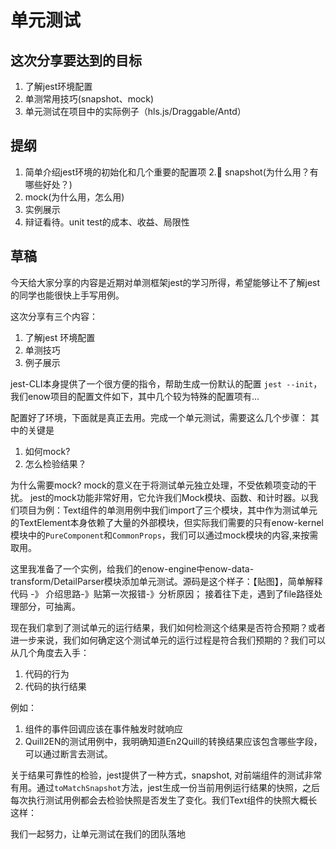 # 单元测试

## 这次分享要达到的目标

1. 了解jest环境配置
2. 单测常用技巧(snapshot、mock)
3. 单元测试在项目中的实际例子（hls.js/Draggable/Antd）

## 提纲

1. 简单介绍jest环境的初始化和几个重要的配置项
2. snapshot(为什么用？有哪些好处？)
3. mock(为什么用，怎么用)
4. 实例展示
5. 辩证看待。unit test的成本、收益、局限性

## 草稿

今天给大家分享的内容是近期对单测框架jest的学习所得，希望能够让不了解jest的同学也能很快上手写用例。

这次分享有三个内容：

1. 了解jest 环境配置
2. 单测技巧
3. 例子展示

jest-CLI本身提供了一个很方便的指令，帮助生成一份默认的配置 `jest --init`，我们enow项目的配置文件如下，其中几个较为特殊的配置项有...

配置好了环境，下面就是真正去用。完成一个单元测试，需要这么几个步骤：
其中的关键是

1. 如何mock?
2. 怎么检验结果？

为什么需要mock?
mock的意义在于将测试单元独立处理，不受依赖项变动的干扰。
jest的mock功能非常好用，它允许我们Mock模块、函数、和计时器。以我们项目为例：Text组件的单测用例中我们import了三个模块，其中作为测试单元的TextElement本身依赖了大量的外部模块，但实际我们需要的只有enow-kernel模块中的`PureComponent`和`CommonProps`，我们可以通过mock模块的内容,来按需取用。

这里我准备了一个实例，给我们的enow-engine中enow-data-transform/DetailParser模块添加单元测试。源码是这个样子：【贴图】，简单解释代码 -》 介绍思路-》贴第一次报错-》分析原因； 接着往下走，遇到了file路径处理部分，可抽离。

现在我们拿到了测试单元的运行结果，我们如何检测这个结果是否符合预期？或者进一步来说，我们如何确定这个测试单元的运行过程是符合我们预期的？我们可以从几个角度去入手：

1. 代码的行为
2. 代码的执行结果

例如：

1. 组件的事件回调应该在事件触发时就响应
2. Quill2EN的测试用例中，我明确知道En2Quill的转换结果应该包含哪些字段，可以通过断言去测试。

关于结果可靠性的检验，jest提供了一种方式，snapshot, 对前端组件的测试非常有用。通过`toMatchSnapshot`方法，jest生成一份当前用例运行结果的快照，之后每次执行测试用例都会去检验快照是否发生了变化。我们Text组件的快照大概长这样：

我们一起努力，让单元测试在我们的团队落地
